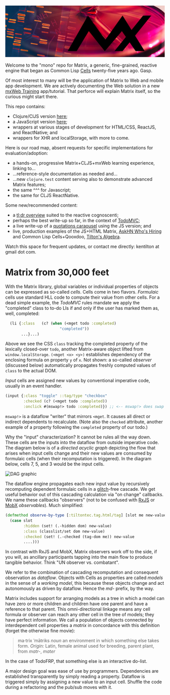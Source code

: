![Matrix cell culture](images/mx-banner-red.jpg)

Welcome to the "mono" repo for Matrix, a generic, fine-grained, reactive engine that began as Common Lisp [Cells](https://github.com/kennytilton/cells) twenty-five years ago. Gasp.

Of most interest to many will be the application of Matrix to Web and mobile app development. We are actively documenting the Web solution in a new [mxWeb Training](https://github.com/kennytilton/mxweb-trainer) app/tutorial. That perforce will explain Matrix itself, so the curious might start there.

This repo contains:
* Clojure/ClJS version [here](https://github.com/kennytilton/matrix/tree/main/cljs/matrix);
* a JavaScript version [here](https://github.com/kennytilton/matrix/tree/main/js/matrix);
* wrappers at various stages of development for HTML/CSS, ReactJS, and ReactNative; and
* wrappers for XHR and localStorage, with more to come.

Here is our road map, absent requests for specific implementations for evaluation/adoption:
* a hands-on, progressive Matrix+CLJS+mxWeb learning experience, linking to...
* ...reference-style documentation as needed and...
* ...new `clojure.test` content serving also to demonstrate advanced Matrix features;
* the same ^^^ for Javascript;
* the same for CLJS ReactNative.

Some new/recommended content:
* a [tl;dr overview](https://github.com/kennytilton/matrix/wiki/introduction) suited to the reactive cognoscenti;
* perhaps the best write-up so far, in the context of [TodoMVC](https://github.com/kennytilton/mxtodomvc);
* a live write-up of a [quotations caraousel](https://tilton.medium.com/simplejx-aweb-un-framework-e9b59c12dcff) using the JS version; and
* live, production examples of the JS+HTML Matrix, [AskHN Who's Hiring](https://kennytilton.github.io/whoishiring/) and Common Lisp Cells+Qooxdoo, [Tilton's Algebra](http://tiltontec.com/).

Watch this space for frequent updates, or contact me directly: kentilton at gmail dot com.

# Matrix from 30,000 feet
With the Matrix library, global variables or individual properties of objects can be expressed as so-called *cells*. Cells come in two flavors. *Formulaic* cells use standard HLL code to compute their value from other cells. For a dead simple example, the *TodoMVC* rules mandate we apply the "completed" class to to-do LIs if and only if the user has marked them as, well, completed:
````cljs
  (li {:class   (c? (when (<mget todo :completed)
                        "completed"))
       ...}...)
````
Above we see the CSS `class` tracking the completed property of the lexically closed-over `todo`, another Matrix-aware object lifted from `window.localStorage`. `(<mget <x> <y>)` establishes dependency of the enclosing formula on property `y` of `x`. Not shown: a so-called *observer* (discussed below) automatically propagates freshly computed values of `class` to the actual DOM.
                      
*Input* cells are assigned new values by conventional imperative code, usually in an event handler.
````cljs
(input {:class "toggle" ::tag/type "checkbox"
        :checked (c? (<mget todo :completed))
        :onclick #(mswap!> todo :completed)}) ;; <-- mswap!> does swap and triggers dataflow to dependents
````
`mswap!>` is a dataflow "writer" that mirrors `<mget`. It causes all direct or indirect dependents to recalculate. (Note also the `checked` attribute, another example of a property following the `completed` property of our todo.)

Why the "input" characterization? It cannot be rules all the way down. These cells are the inputs into the dataflow from outside imperative code. The diagram below is of a *directed acyclic graph* depicting the flow that arises when input cells change and their new values are consumed by formulaic cells (when their recomputation is triggered). In the diagram below, cells 7, 5, and 3 would be the input cells.

![DAG graphic](https://github.com/kennytilton/matrix/blob/main/cljs/matrix/resources/Directed_acyclic_graph.png?raw=true) 

The dataflow engine propagates each new input value by recursively recomputing dependent formulaic cells in a [glitch](https://en.wikipedia.org/wiki/Reactive_programming#Glitches)-free cascade. We get useful behavior out of this cascading calculation via "on change" callbacks. We name these callbacks "observers" (not to be confused with [RxJS](http://reactivex.io/rxjs/) or [MobX](https://github.com/mobxjs/mobx/blob/master/README.md) *observables*). Much simplified:
````cljs
(defmethod observe-by-type [:tiltontec.tag.html/tag] [slot me new-value prior-value _]
  (case slot
        :hidden (set! (.-hidden dom) new-value)
        :class (classlist/set dom new-value)
        :checked (set! (.-checked (tag-dom me)) new-value
        ....)))
````
In contrast with RxJS and MobX, Matrix observers work off to the side, if you will, as ancillary participants tapping into the main flow to produce tangible behavior. Think "UN observer vs. combatant". 

We refer to the combination of cascading recomputation and consequent observation as *dataflow*. Objects with Cells as properties are called *models* in the sense of a *working model*, this because these objects change and act autonomously as driven by dataflow. Hence the *md-* prefix, by the way.

Matrix includes support for arranging models as a tree in which a model can have zero or more children and children have one parent and have a reference to that parent. This omni-directional linkage means any cell formula or observer can reach any other cell in the tree of models; they have perfect information. We call a population of objects connected by interdependent cell properties a *matrix* in concordance with this definition (forget the otherwise fine movie): 

> ma·trix ˈmātriks *noun* an environment in which something else takes form. *Origin:* Latin, female animal used for breeding, parent plant, from *matr-*, *mater*

In the case of TodoFRP, that something else is an interactive do-list. 

A major design goal was ease of use by programmers. Dependencies are established transparently by simply reading a property. Dataflow is triggered simply by assigning a new value to an input cell. Shuffle the code during a refactoring and the pub/sub moves with it. 
